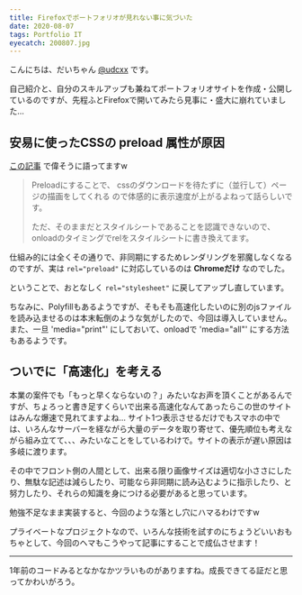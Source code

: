 ```yaml
---
title: Firefoxでポートフォリオが見れない事に気づいた
date: 2020-08-07
tags: Portfolio IT
eyecatch: 200807.jpg
---
```


こんにちは、だいちゃん [@udcxx](https://twitter.com/udc_xx) です。

自己紹介と、自分のスキルアップも兼ねてポートフォリオサイトを作成・公開しているのですが、先程ふとFirefoxで開いてみたら見事に・盛大に崩れていました...

## 安易に使ったCSSの preload 属性が原因

[この記事](https://blog.udcxx.me/article/190831/portfolio-speedup/) で偉そうに語ってますw

> Preloadにすることで、 cssのダウンロードを待たずに（並行して）ページの描画をしてくれる ので体感的に表示速度が上がるよねって話らしいです。    
>     
> <link rel="preload" as="style" href="./assets/css/style.min.css" onload="this.rel='stylesheet'">    
>     
> ただ、そのままだとスタイルシートであることを認識できないので、onloadのタイミングでrelをスタイルシートに書き換えてます。

仕組み的には全くその通りで、非同期にするためレンダリングを邪魔しなくなるのですが、実は `rel="preload"` に対応しているのは **Chromeだけ** なのでした。

ということで、おとなしく `rel="stylesheet"` に戻してアップし直しています。

ちなみに、Polyfillもあるようですが、そもそも高速化したいのに別のjsファイルを読み込ませるのは本末転倒のような気がしたので、今回は導入していません。また、一旦 'media="print"' にしておいて、onloadで 'media="all"' にする方法もあるようです。

## ついでに「高速化」を考える

本業の案件でも「もっと早くならないの？」みたいなお声を頂くことがあるんですが、ちょろっと書き足すくらいで出来る高速化なんてあったらこの世のサイトはみんな爆速で見れてますよね... サイト1つ表示させるだけでもスマホの中では、いろんなサーバーを経ながら大量のデータを取り寄せて、優先順位も考えながら組み立てて、、、みたいなことをしているわけで。サイトの表示が遅い原因は多岐に渡ります。

その中でフロント側の人間として、出来る限り画像サイズは適切な小ささにしたり、無駄な記述は減らしたり、可能なら非同期に読み込むように指示したり、と努力したり、それらの知識を身につける必要があると思っています。

勉強不足なまま実装すると、今回のような落とし穴にハマるわけですw

プライベートなプロジェクトなので、いろんな技術を試すのにちょうどいいおもちゃとして、今回のヘマもこうやって記事にすることで成仏させます！

---

1年前のコードみるとなかなかツラいものがありますね。成長できてる証だと思ってかわいがろう。
